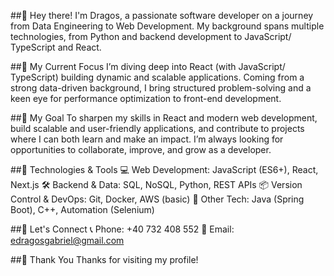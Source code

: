 ##👋 Hey there!
I'm Dragos, a passionate software developer on a journey from Data Engineering to Web Development. My background spans multiple technologies, from Python and backend development to JavaScript/ TypeScript and React.

##🚀 My Current Focus
I’m diving deep into React (with JavaScript/ TypeScript) building dynamic and scalable applications. Coming from a strong data-driven background, I bring structured problem-solving and a keen eye for performance optimization to front-end development.

##🎯 My Goal
To sharpen my skills in React and modern web development, build scalable and user-friendly applications, and contribute to projects where I can both learn and make an impact. I’m always looking for opportunities to collaborate, improve, and grow as a developer.

##🔧 Technologies & Tools
💻 Web Development: JavaScript (ES6+), React, Next.js
🛠 Backend & Data: SQL, NoSQL, Python, REST APIs
📦 Version Control & DevOps: Git, Docker, AWS (basic)
🎯 Other Tech: Java (Spring Boot), C++, Automation (Selenium)

##🤝 Let's Connect
📞 Phone: +40 732 408 552
📧 Email: edragosgabriel@gmail.com

##🙏 Thank You
Thanks for visiting my profile!
